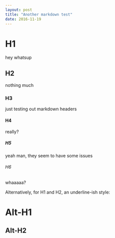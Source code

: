 ```yaml
---
layout: post
title: "Another markdown test"
date: 2016-11-19
---
```


# H1 
hey whatsup
## H2 
nothing much
### H3 
just testing out markdown headers
#### H4 
really?
##### H5 
yeah man, they seem to have some issues
###### H6 
whaaaaa?


Alternatively, for H1 and H2, an underline-ish style:

Alt-H1
======

Alt-H2
------